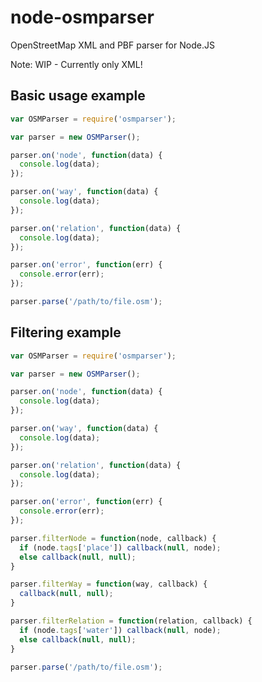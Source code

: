 node-osmparser
==============

OpenStreetMap XML and PBF parser for Node.JS

Note: WIP - Currently only XML!


Basic usage example
-------------------

```js
var OSMParser = require('osmparser');

var parser = new OSMParser();

parser.on('node', function(data) {
  console.log(data);
});

parser.on('way', function(data) {
  console.log(data);
});

parser.on('relation', function(data) {
  console.log(data);
});

parser.on('error', function(err) {
  console.error(err);
});

parser.parse('/path/to/file.osm');
```

Filtering example
-----------------

```js
var OSMParser = require('osmparser');

var parser = new OSMParser();

parser.on('node', function(data) {
  console.log(data);
});

parser.on('way', function(data) {
  console.log(data);
});

parser.on('relation', function(data) {
  console.log(data);
});

parser.on('error', function(err) {
  console.error(err);
});

parser.filterNode = function(node, callback) {
  if (node.tags['place']) callback(null, node);
  else callback(null, null);
}

parser.filterWay = function(way, callback) {
  callback(null, null);
}

parser.filterRelation = function(relation, callback) {
  if (node.tags['water']) callback(null, node);
  else callback(null, null);
}

parser.parse('/path/to/file.osm');
```
